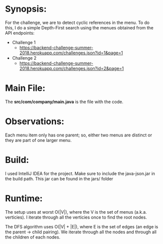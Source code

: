# Synopsis:

For the challenge, we are to detect cyclic references in the menu. To do this, I do a simple Depth-First search using the
menues obtained from the API endpoints:

* Challenge 1
  * https://backend-challenge-summer-2018.herokuapp.com/challenges.json?id=1&page=1
* Challenge 2
  * https://backend-challenge-summer-2018.herokuapp.com/challenges.json?id=2&page=1
  
# Main File:

The **src/com/company/main.java** is the file with the code.

# Observations:

Each menu item only has one parent; so, either two menus are distinct or they are
part of one larger menu.
  
# Build:

I used IntelliJ IDEA for the project. Make sure to include the java-json.jar in the 
build path. This jar can be found in the jars/ folder

# Runtime:

The setup uses at worst O(|V|), where the V is the set of menus (a.k.a. verticies).
I iterate through all the verticies once to find the root nodes.

The DFS algorithm uses O(|V| + |E|), where E is the set of edges (an edge is the
parent -> child pairing). We iterate through all the nodes and through all the children
of each nodes.


